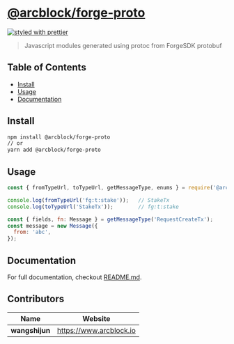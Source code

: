 # [**@arcblock/forge-proto**](https://github.com/arcblock/forge-js/packages/forge-proto)

[![styled with prettier](https://img.shields.io/badge/styled_with-prettier-ff69b4.svg)](https://github.com/prettier/prettier)

> Javascript modules generated using protoc from ForgeSDK protobuf


## Table of Contents

* [Install](#install)
* [Usage](#usage)
* [Documentation](#documentation)


## Install

```sh
npm install @arcblock/forge-proto
// or
yarn add @arcblock/forge-proto
```


## Usage

```js
const { fromTypeUrl, toTypeUrl, getMessageType, enums } = require('@arcblock/forge-proto');

console.log(fromTypeUrl('fg:t:stake'));   // StakeTx
console.log(toTypeUrl('StakeTx'));        // fg:t:stake

const { fields, fn: Message } = getMessageType('RequestCreateTx');
const message = new Message({
  from: 'abc',
});
```


## Documentation

For full documentation, checkout [README.md](./docs/README.md).


## Contributors

| Name           | Website                   |
| -------------- | ------------------------- |
| **wangshijun** | <https://www.arcblock.io> |
